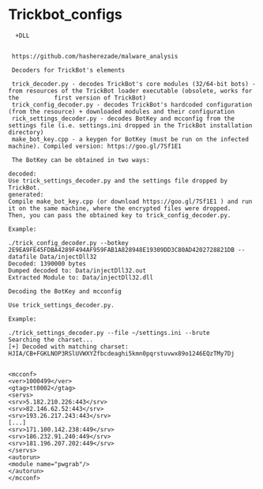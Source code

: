 #     Trickbot_configs

      +DLL


     https://github.com/hasherezade/malware_analysis

     Decoders for TrickBot's elements

     trick_decoder.py - decodes TrickBot's core modules (32/64-bit bots) - from resources of the TrickBot loader executable (obsolete, works for the          first version of TrickBot)
     trick_config_decoder.py - decodes TrickBot's hardcoded configuration (from the resource) + downloaded modules and their configuration
     rick_settings_decoder.py - decodes BotKey and mcconfig from the settings file (i.e. settings.ini dropped in the TrickBot installation directory)
     make_bot_key.cpp - a keygen for BotKey (must be run on the infected machine). Compiled version: https://goo.gl/7Sf1E1

     The BotKey can be obtained in two ways:

    decoded:
    Use trick_settings_decoder.py and the settings file dropped by TrickBot.
    generated:
    Compile make_bot_key.cpp (or download https://goo.gl/7Sf1E1 ) and run it on the same machine, where the encrypted files were dropped.
    Then, you can pass the obtained key to trick_config_decoder.py.

    Example:

    ./trick_config_decoder.py --botkey 2E9EA9FE45FDBA4289F494AF959FAB1A828948E19309DD3C80AD4202728821DB --datafile Data/injectDll32
    Decoded: 1390000 bytes
    Dumped decoded to: Data/injectDll32.out
    Extracted Module to: Data/injectDll32.dll

    Decoding the BotKey and mcconfig

    Use trick_settings_decoder.py.

    Example:

    ./trick_settings_decoder.py --file ~/settings.ini --brute
    Searching the charset...
    [+] Decoded with matching charset: HJIA/CB+FGKLNOP3RSlUVWXYZfbcdeaghi5kmn0pqrstuvwx89o1246EQzTMy7Dj


    <mcconf>
    <ver>1000499</ver>
    <gtag>tt0002</gtag>
    <servs>
    <srv>5.182.210.226:443</srv>
    <srv>82.146.62.52:443</srv>
    <srv>193.26.217.243:443</srv>
    [...]
    <srv>171.100.142.238:449</srv>
    <srv>186.232.91.240:449</srv>
    <srv>181.196.207.202:449</srv>
    </servs>
    <autorun>
    <module name="pwgrab"/>
    </autorun>
    </mcconf>
